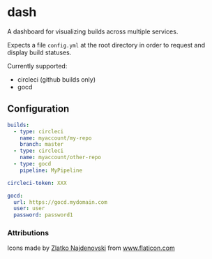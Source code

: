 # dash
A dashboard for visualizing builds across multiple services.

Expects a file `config.yml` at the root directory in order to request
and display build statuses.

Currently supported:
- circleci (github builds only)
- gocd

## Configuration

```yaml
builds:
  - type: circleci
    name: myaccount/my-repo
    branch: master
  - type: circleci
    name: myaccount/other-repo
  - type: gocd
    pipeline: MyPipeline

circleci-token: XXX

gocd:
  url: https://gocd.mydomain.com
  user: user
  password: password1
```

### Attributions

Icons made by [Zlatko Najdenovski](http://www.flaticon.com/authors/zlatko-najdenovski) from www.flaticon.com
